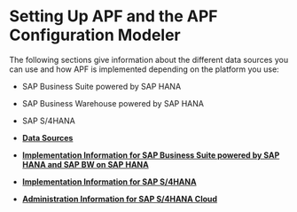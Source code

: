 <!-- loiod7b8e9e2308142d3bb99a687be55ae65 -->

# Setting Up APF and the APF Configuration Modeler

The following sections give information about the different data sources you can use and how APF is implemented depending on the platform you use:

-   SAP Business Suite powered by SAP HANA

-   SAP Business Warehouse powered by SAP HANA

-   SAP S/4HANA


-   **[Data Sources](data-sources-bc14089.md "")**  

-   **[Implementation Information for SAP Business Suite powered by SAP HANA and SAP BW on SAP HANA](implementation-information-for-sap-business-suite-powered-by-sap-hana-and-sap-bw-on-sap-h-ecf70ad.md "")**  

-   **[Implementation Information for SAP S/4HANA](implementation-information-for-sap-s-4hana-57ae108.md "")**  

-   **[Administration Information for SAP S/4HANA Cloud](administration-information-for-sap-s-4hana-cloud-b098fd8.md "")**  



